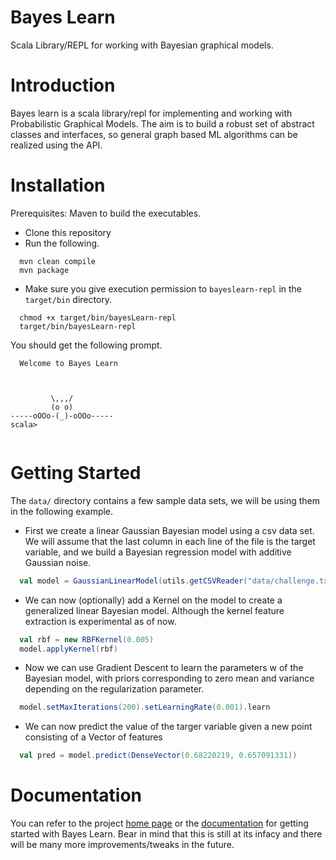 # Bayes Learn
Scala Library/REPL for working with Bayesian graphical models.

Introduction
============

Bayes learn is a scala library/repl for implementing and working with Probabilistic Graphical Models. The aim is to build a robust set of abstract classes and interfaces, so general graph based ML algorithms can be realized using the API.

Installation
============
Prerequisites: Maven to build the executables.

* Clone this repository
* Run the following.
```shell
  mvn clean compile
  mvn package
```

* Make sure you give execution permission to `bayeslearn-repl` in the `target/bin` directory.
```shell
  chmod +x target/bin/bayesLearn-repl
  target/bin/bayesLearn-repl
```
  You should get the following prompt.
  
```
  Welcome to Bayes Learn 



         \,,,/
         (o o)
-----oOOo-(_)-oOOo-----
scala> 
  
```

Getting Started
===============

The `data/` directory contains a few sample data sets, we will be using them in the following example.

* First we create a linear Gaussian Bayesian model using a csv data set. We will assume that the last column in each line of the file is the target variable, and we build a Bayesian regression model with additive Gaussian noise.

```scala
  val model = GaussianLinearModel(utils.getCSVReader("data/challenge.txt", '\t'))
```

* We can now (optionally) add a Kernel on the model to create a generalized linear Bayesian model. Although the kernel feature extraction is experimental as of now.

```scala
  val rbf = new RBFKernel(0.005)
  model.applyKernel(rbf)
```

* Now we can use Gradient Descent to learn the parameters w of the Bayesian model, with priors corresponding to zero mean and variance depending on the regularization parameter.

```scala
  model.setMaxIterations(200).setLearningRate(0.001).learn
```

* We can now predict the value of the targer variable given a new point consisting of a Vector of features

```scala
  val pred = model.predict(DenseVector(0.68220219, 0.657091331))
```

Documentation
=============
You can refer to the project [home page](http://mandar2812.github.io/bayeslearn/) or the [documentation](http://mandar2812.github.io/bayeslearn/target/site/scaladocs/index.html#package) for getting started with Bayes Learn. Bear in mind that this is still at its infacy and there will be many more improvements/tweaks in the future.
